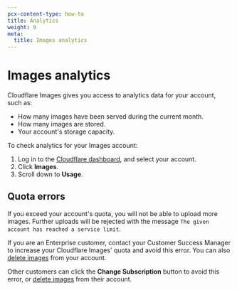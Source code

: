 ```yaml
---
pcx-content-type: how-to
title: Analytics
weight: 9
meta:
  title: Images analytics
---
```


# Images analytics

Cloudflare Images gives you access to analytics data for your account, such as:

- How many images have been served during the current month.
- How many images are stored.
- Your account's storage capacity.

To check analytics for your Images account:

1. Log in to the [Cloudflare dashboard](https://dash.cloudflare.com/login), and select your account.
2. Click **Images**.
3. Scroll down to **Usage**.

## Quota errors

If you exceed your account's quota, you will not be able to upload more images. Further uploads will be rejected with the message `The given account has reached a service limit`.

If you are an Enterprise customer, contact your Customer Success Manager to increase your Cloudflare Images' quota and avoid this error. You can also [delete images](/images/cloudflare-images/transform/delete-images/) from your account.

Other customers can click the **Change Subscription** button to avoid this error, or [delete images](/images/cloudflare-images/transform/delete-images/) from their account.